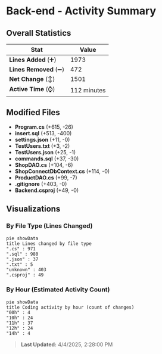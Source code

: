 # Back-end - Activity Summary 

## Overall Statistics

| Stat                   | Value                                                             |
| ---------------------- | ----------------------------------------------------------------- |
| **Lines Added** (➕)   | 1973                                          |
| **Lines Removed** (➖) | 472                                        |
| **Net Change** (↕)    | 1501                |
| **Active Time** (⌚)   | 112 minutes |


## Modified Files
- **Program.cs** (+615, -26)
- **insert.sql** (+513, -400)
- **settings.json** (+11, -0)
- **TestUsers.txt** (+3, -2)
- **TestUsers.json** (+25, -1)
- **commands.sql** (+37, -30)
- **ShopDAO.cs** (+104, -6)
- **ShopConnectDbContext.cs** (+114, -0)
- **ProductDAO.cs** (+99, -7)
- **.gitignore** (+403, -0)
- **Backend.csproj** (+49, -0)

## Visualizations

### By File Type (Lines Changed)

```mermaid
pie showData
title Lines changed by file type
".cs" : 971
".sql" : 980
".json" : 37
".txt" : 5
"unknown" : 403
".csproj" : 49
```

### By Hour (Estimated Activity Count)

```mermaid
pie showData
title Coding activity by hour (count of changes)
"00h" : 4
"10h" : 24
"11h" : 37
"12h" : 24
"14h" : 4
```


> **Last Updated:** 4/4/2025, 2:28:00 PM
